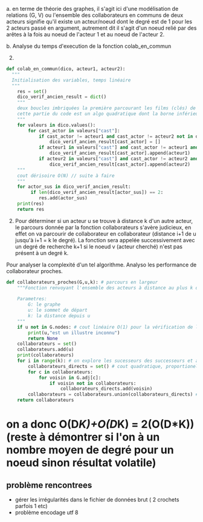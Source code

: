

a. en terme de théorie des graphes, il s'agit ici d'une modélisation de relations (G, V) ou l'ensemble des collaborateurs en communs de deux acteurs signifie qu'il existe un acteur/noeud dont le degré est de 1 pour les 2 acteurs passé en argument, autrement dit il s'agit d'un noeud relié par des arêtes à la fois au noeud de l'acteur 1 et au noeud de l'acteur 2.

b. Analyse du temps d'execution de la fonction colab_en_commun



2.
```python
def colab_en_commun(dico, acteur1, acteur2): 
  """
  Initialisation des variables, temps linéaire
  """
    res = set() 
    dico_verif_ancien_result = dict()
    """ 
    deux boucles imbriquées la première parcourant les films (clés) de taille N et la seconde parcourant pour chaque film le cast (valeur parcourue) de taille M
    cette partie du code est un algo quadratique dont la borne inférieur est équivalent à Ω(N*M).
    """
    for valeurs in dico.values():
        for cast_actor in valeurs["cast"]:
            if cast_actor != acteur1 and cast_actor != acteur2 not in dico_verif_ancien_result:
                dico_verif_ancien_result[cast_actor] = []
            if acteur1 in valeurs["cast"] and cast_actor != acteur1 and cast_actor != acteur2:
                dico_verif_ancien_result[cast_actor].append(acteur1) 
            if acteur2 in valeurs["cast"] and cast_actor != acteur2 and cast_actor != acteur1:
                dico_verif_ancien_result[cast_actor].append(acteur2)
    """ 
    cout dérisoire O(N) // suite à faire
    """   
    for actor_sus in dico_verif_ancien_result:
         if len(dico_verif_ancien_result[actor_sus]) == 2:
            res.add(actor_sus)
    print(res)
    return res
```
2. Pour déterminer si un acteur u se trouve à distance k d'un autre acteur, le parcours donnée par la fonction collaborateurs s'avère judicieux, en effet on va parcourir de collaborateur en collaborateur (distance i+1 de u jusqu'à i+1 = k le degré). La fonction sera appelée successivement avec un degré de recherche k+1 si le noeud v (acteur cherché) n'est pas présent à un degré k.

Pour analyser la complexité d'un tel algorithme. Analyso les performance de collaborateur proches.

```python
def collaborateurs_proches(G,u,k): # parcours en largeur
    """Fonction renvoyant l'ensemble des acteurs à distance au plus k de l'acteur u dans le graphe G. La fonction renvoie None si u est absent du graphe.
    
    Parametres:
        G: le graphe
        u: le sommet de départ
        k: la distance depuis u
    """
    if u not in G.nodes: # cout linéaire O(1) pour la vérification de l'existance d'un noeud dans un graphe et création des variables
        print(u,"est un illustre inconnu")
        return None
    collaborateurs = set()
    collaborateurs.add(u)
    print(collaborateurs)
    for i in range(k): # on explore les sucesseurs des successeurs et ainsi de suite à un degrès k maximum du noeud u 
        collaborateurs_directs = set() # cout quadratique, proportionelle au  produit du degré moyen des acteurs à la celui de la distance k soit  O(D*K) pour les 2 boucles
        for c in collaborateurs:
            for voisin in G.adj[c]:
                if voisin not in collaborateurs:
                    collaborateurs_directs.add(voisin)
        collaborateurs = collaborateurs.union(collaborateurs_directs) # le cout de l'union est au plus proportionelle à la taille des ensemble unis qui est le cout des acteurs ajoutées une fois. 0(D*K)
    return collaborateurs
```
# on a donc O(D*K)+O(D*K) = 2(O(D*K)) (reste à démontrer si l'on à un nombre moyen de degré pour un noeud sinon résultat volatile)


## problème rencontrees
- gérer les irrégularités dans le fichier de données brut ( 2 crochets parfois 1 etc)
- problème encodage utf 8